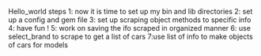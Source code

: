 Hello_world 
steps 
1: now it is time to set up my bin and lib directories
2: set up a  config and gem file 
3: set up scraping object methods to  specific info 
4: have fun !
5: work on saving the ifo scraped in organized manner
6: use select_brand to scrape to get a list of cars
7:use list of info to make objects of cars for models